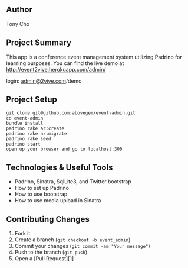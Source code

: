 ## Author
Tony Cho

## Project Summary
This app is a conference event management system utilizing Padrino for learning purposes. You can find the live demo at http://event2vive.herokuapp.com/admin/

login:
admin@2vive.com/demo

## Project Setup

    git clone git@github.com:abovegem/event-admin.git
    cd event-admin
    bundle install
    padrino rake ar:create
    padrino rake ar:migrate
    padrino rake seed
    padrino start
    open up your browser and go to localhost:300

## Technologies & Useful Tools
- Padrino, Sinatra, SqlLite3, and Twitter bootstrap
- How to set up Padrino
- How to use bootstrap
- How to use media upload in Sinatra

## Contributing Changes
1. Fork it.
2. Create a branch (`git checkout -b event_admin`)
3. Commit your changes (`git commit -am "Your message"`)
4. Push to the branch (`git push`)
5. Open a [Pull Request][1]
    


